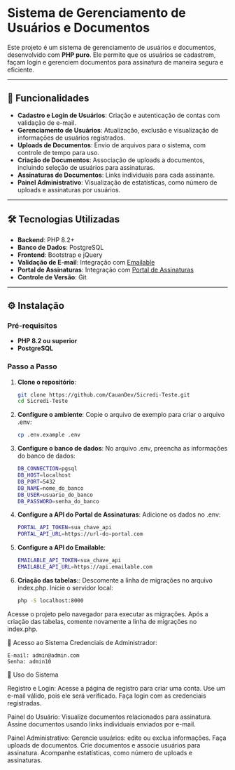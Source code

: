 # Sistema de Gerenciamento de Usuários e Documentos

Este projeto é um sistema de gerenciamento de usuários e documentos, desenvolvido com **PHP puro**. Ele permite que os usuários se cadastrem, façam login e gerenciem documentos para assinatura de maneira segura e eficiente.

---

## 🚀 Funcionalidades

- **Cadastro e Login de Usuários**: Criação e autenticação de contas com validação de e-mail.
- **Gerenciamento de Usuários**: Atualização, exclusão e visualização de informações de usuários registrados.
- **Uploads de Documentos**: Envio de arquivos para o sistema, com controle de tempo para uso.
- **Criação de Documentos**: Associação de uploads a documentos, incluindo seleção de usuários para assinaturas.
- **Assinaturas de Documentos**: Links individuais para cada assinante.
- **Painel Administrativo**: Visualização de estatísticas, como número de uploads e assinaturas por usuários.

---

## 🛠️ Tecnologias Utilizadas

- **Backend**: PHP 8.2+
- **Banco de Dados**: PostgreSQL
- **Frontend**: Bootstrap e jQuery
- **Validação de E-mail**: Integração com [Emailable](https://emailable.com)
- **Portal de Assinaturas**: Integração com [Portal de Assinaturas](https://sandbox.portaldeassinaturas.com.br)
- **Controle de Versão**: Git

---

## ⚙️ Instalação

### Pré-requisitos
- **PHP 8.2 ou superior**
- **PostgreSQL**

### Passo a Passo

1. **Clone o repositório**:
   ```bash
   git clone https://github.com/CauanDev/Sicredi-Teste.git
   cd Sicredi-Teste
2. **Configure o ambiente**:
   Copie o arquivo de exemplo para criar o arquivo .env:
   ```bash
   cp .env.example .env
3. **Configure o banco de dados**: 
    No arquivo .env, preencha as informações do banco de dados:
   ```bash
   DB_CONNECTION=pgsql
   DB_HOST=localhost
   DB_PORT=5432
   DB_NAME=nome_do_banco
   DB_USER=usuario_do_banco
   DB_PASSWORD=senha_do_banco

4. **Configure a API do Portal de Assinaturas**:
  Adicione os dados no .env:
   ```bash
   PORTAL_API_TOKEN=sua_chave_api
   PORTAL_API_URL=https://url-do-portal.com

5. **Configure a API do Emailable**:
   ```bash
   EMAILABLE_API_TOKEN=sua_chave_api
   EMAILABLE_API_URL=https://api.emailable.com
   
7. **Criação das tabelas:**:
Descomente a linha de migrações no arquivo index.php.
Inicie o servidor local:
   ```bash
   php -S localhost:8000
Acesse o projeto pelo navegador para executar as migrações.
Após a criação das tabelas, comente novamente a linha de migrações no index.php.

👥 Acesso ao Sistema
Credenciais de Administrador:

    E-mail: admin@admin.com
    Senha: admin10

🎯 Uso do Sistema

Registro e Login:
        Acesse a página de registro para criar uma conta.
        Use um e-mail válido, pois ele será verificado.
        Faça login com as credenciais registradas.

Painel do Usuário:
        Visualize documentos relacionados para assinatura.
        Assine documentos usando links individuais enviados por e-mail.

Painel Administrativo:
        Gerencie usuários: edite ou exclua informações.
        Faça uploads de documentos.
        Crie documentos e associe usuários para assinatura.
        Acompanhe estatísticas, como número de uploads e assinaturas.
